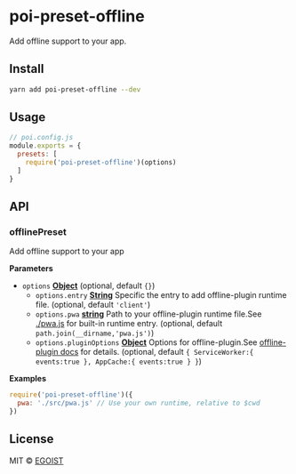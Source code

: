 # poi-preset-offline

Add offline support to your app.

## Install

```bash
yarn add poi-preset-offline --dev
```

## Usage

```js
// poi.config.js
module.exports = {
  presets: [
    require('poi-preset-offline')(options)
  ]
}
```

## API

<!-- Generated by documentation.js. Update this documentation by updating the source code. -->

### offlinePreset

Add offline support to your app

**Parameters**

-   `options` **[Object](https://developer.mozilla.org/en-US/docs/Web/JavaScript/Reference/Global_Objects/Object)**  (optional, default `{}`)
    -   `options.entry` **[String](https://developer.mozilla.org/en-US/docs/Web/JavaScript/Reference/Global_Objects/String)** Specific the entry to add offline-plugin runtime file. (optional, default `'client'`)
    -   `options.pwa` **[string](https://developer.mozilla.org/en-US/docs/Web/JavaScript/Reference/Global_Objects/String)** Path to your offline-plugin runtime file.See [./pwa.js](./pwa.js) for built-in runtime entry. (optional, default `path.join(__dirname,'pwa.js')`)
    -   `options.pluginOptions` **[Object](https://developer.mozilla.org/en-US/docs/Web/JavaScript/Reference/Global_Objects/Object)** Options for offline-plugin.See [offline-plugin docs](https://github.com/NekR/offline-plugin/blob/master/docs/options.md) for details. (optional, default `{
        ServiceWorker:{
        events:true
        },
        AppCache:{
        events:true
        }
        }`)

**Examples**

```javascript
require('poi-preset-offline')({
  pwa: './src/pwa.js' // Use your own runtime, relative to $cwd
})
```

## License

MIT © [EGOIST](https://github.com/egoist)
